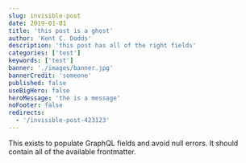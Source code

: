 ```yaml
---
slug: invisible-post
date: 2019-01-01
title: 'this post is a ghost'
author: 'Kent C. Dodds'
description: 'this post has all of the right fields'
categories: ['test']
keywords: ['test']
banner: './images/banner.jpg'
bannerCredit: 'someone'
published: false
useBigHero: false
heroMessage: 'the is a message'
noFooter: false
redirects:
  - '/invisible-post-423123'
---
```


This exists to populate GraphQL fields and avoid null errors. It should contain
all of the available frontmatter.
